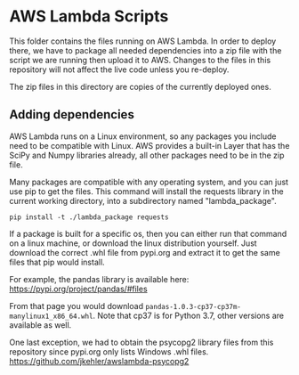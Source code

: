 # AWS Lambda Scripts

This folder contains the files running on AWS Lambda.  In order to deploy there, we have to package all needed dependencies into a zip file with the script we are running then upload it to AWS.  Changes to the files in this repository will not affect the live code unless you re-deploy.

The zip files in this directory are copies of the currently deployed ones.

## Adding dependencies

AWS Lambda runs on a Linux environment, so any packages you include need to be compatible with Linux.  AWS provides a built-in Layer that has the SciPy and Numpy libraries already, all other packages need to be in the zip file.

Many packages are compatible with any operating system, and you can just use pip to get the files.  This command will install the requests library in the current working directory, into a subdirectory named "lambda_package".

`pip install -t ./lambda_package requests`

If a package is built for a specific os, then you can either run that command on a linux machine, or download the linux distribution yourself.  Just download the correct .whl file from pypi.org and extract it to get the same files that pip would install.

For example, the pandas library is available here: <https://pypi.org/project/pandas/#files>

From that page you would download `pandas-1.0.3-cp37-cp37m-manylinux1_x86_64.whl`.  Note that cp37 is for Python 3.7, other versions are available as well.

One last exception, we had to obtain the psycopg2 library files from this repository since pypi.org only lists Windows .whl files.  <https://github.com/jkehler/awslambda-psycopg2>
